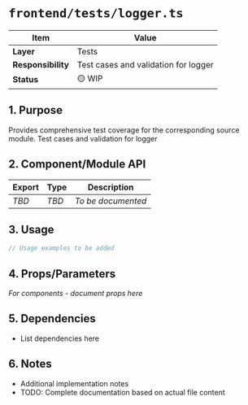 # `frontend/tests/logger.ts`

| Item               | Value                                                              |
| ------------------ | ------------------------------------------------------------------ |
| **Layer**          | Tests                                                           |
| **Responsibility** | Test cases and validation for logger                                                   |
| **Status**         | 🟡 WIP                                                            |

## 1. Purpose

Provides comprehensive test coverage for the corresponding source module. Test cases and validation for logger

## 2. Component/Module API

| Export       | Type     | Description            |
| ------------ | -------- | ---------------------- |
| *TBD*        | *TBD*    | *To be documented*     |

## 3. Usage

```typescript
// Usage examples to be added
```

## 4. Props/Parameters

*For components - document props here*

## 5. Dependencies

- List dependencies here

## 6. Notes

- Additional implementation notes
- TODO: Complete documentation based on actual file content

